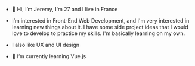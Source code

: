 - 👋 Hi, I’m Jeremy, I'm 27 and I live in France
- I’m interested in Front-End Web Development, and I'm very interested in learning new things about it. I have some side project ideas that I would love to develop to practice my skills. I'm basically learning on my own.

- I also like UX and UI design

- 🌱 I’m currently learning Vue.js

<!---
Halfonx/Halfonx is a ✨ special ✨ repository because its `README.md` (this file) appears on your GitHub profile.
You can click the Preview link to take a look at your changes.
--->
